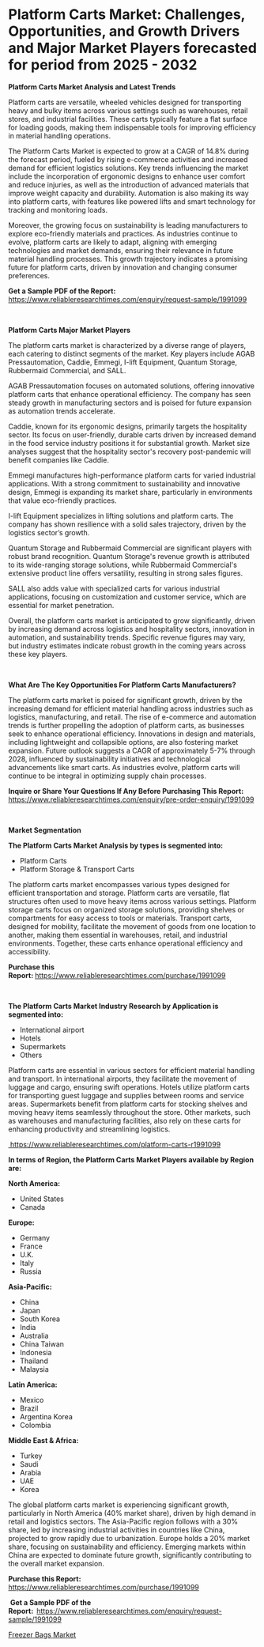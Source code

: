 <p><h1>Platform Carts Market: Challenges, Opportunities, and Growth Drivers and Major Market Players forecasted for period from 2025 - 2032</h1></p><p><strong>Platform Carts Market Analysis and Latest Trends</strong></p>
<p><p>Platform carts are versatile, wheeled vehicles designed for transporting heavy and bulky items across various settings such as warehouses, retail stores, and industrial facilities. These carts typically feature a flat surface for loading goods, making them indispensable tools for improving efficiency in material handling operations. </p><p>The Platform Carts Market is expected to grow at a CAGR of 14.8% during the forecast period, fueled by rising e-commerce activities and increased demand for efficient logistics solutions. Key trends influencing the market include the incorporation of ergonomic designs to enhance user comfort and reduce injuries, as well as the introduction of advanced materials that improve weight capacity and durability. Automation is also making its way into platform carts, with features like powered lifts and smart technology for tracking and monitoring loads. </p><p>Moreover, the growing focus on sustainability is leading manufacturers to explore eco-friendly materials and practices. As industries continue to evolve, platform carts are likely to adapt, aligning with emerging technologies and market demands, ensuring their relevance in future material handling processes. This growth trajectory indicates a promising future for platform carts, driven by innovation and changing consumer preferences.</p></p>
<p><strong>Get a Sample PDF of the Report:&nbsp;</strong> <a href="https://www.reliableresearchtimes.com/enquiry/request-sample/1991099?utm_campaign=2141&utm_medium=2&utm_source=Github&utm_content=ia&utm_term=06022025&utm_id=platform-carts">https://www.reliableresearchtimes.com/enquiry/request-sample/1991099</a></p>
<p>&nbsp;</p>
<p><strong>Platform Carts Major Market Players</strong></p>
<p><p>The platform carts market is characterized by a diverse range of players, each catering to distinct segments of the market. Key players include AGAB Pressautomation, Caddie, Emmegi, I-lift Equipment, Quantum Storage, Rubbermaid Commercial, and SALL. </p><p>AGAB Pressautomation focuses on automated solutions, offering innovative platform carts that enhance operational efficiency. The company has seen steady growth in manufacturing sectors and is poised for future expansion as automation trends accelerate. </p><p>Caddie, known for its ergonomic designs, primarily targets the hospitality sector. Its focus on user-friendly, durable carts driven by increased demand in the food service industry positions it for substantial growth. Market size analyses suggest that the hospitality sector's recovery post-pandemic will benefit companies like Caddie.</p><p>Emmegi manufactures high-performance platform carts for varied industrial applications. With a strong commitment to sustainability and innovative design, Emmegi is expanding its market share, particularly in environments that value eco-friendly practices. </p><p>I-lift Equipment specializes in lifting solutions and platform carts. The company has shown resilience with a solid sales trajectory, driven by the logistics sector’s growth. </p><p>Quantum Storage and Rubbermaid Commercial are significant players with robust brand recognition. Quantum Storage's revenue growth is attributed to its wide-ranging storage solutions, while Rubbermaid Commercial's extensive product line offers versatility, resulting in strong sales figures. </p><p>SALL also adds value with specialized carts for various industrial applications, focusing on customization and customer service, which are essential for market penetration.</p><p>Overall, the platform carts market is anticipated to grow significantly, driven by increasing demand across logistics and hospitality sectors, innovation in automation, and sustainability trends. Specific revenue figures may vary, but industry estimates indicate robust growth in the coming years across these key players.</p></p>
<p>&nbsp;</p>
<p><strong>What Are The Key Opportunities For Platform Carts Manufacturers?</strong></p>
<p><p>The platform carts market is poised for significant growth, driven by the increasing demand for efficient material handling across industries such as logistics, manufacturing, and retail. The rise of e-commerce and automation trends is further propelling the adoption of platform carts, as businesses seek to enhance operational efficiency. Innovations in design and materials, including lightweight and collapsible options, are also fostering market expansion. Future outlook suggests a CAGR of approximately 5-7% through 2028, influenced by sustainability initiatives and technological advancements like smart carts. As industries evolve, platform carts will continue to be integral in optimizing supply chain processes.</p></p>
<p><strong>Inquire or Share Your Questions If Any Before Purchasing This Report:</strong> <a href="https://www.reliableresearchtimes.com/enquiry/pre-order-enquiry/1991099?utm_campaign=2141&utm_medium=2&utm_source=Github&utm_content=ia&utm_term=06022025&utm_id=platform-carts">https://www.reliableresearchtimes.com/enquiry/pre-order-enquiry/1991099</a></p>
<p>&nbsp;</p>
<p><strong>Market Segmentation</strong></p>
<p><strong>The Platform Carts Market Analysis by types is segmented into:</strong></p>
<p><ul><li>Platform Carts</li><li>Platform Storage & Transport Carts</li></ul></p>
<p><p>The platform carts market encompasses various types designed for efficient transportation and storage. Platform carts are versatile, flat structures often used to move heavy items across various settings. Platform storage carts focus on organized storage solutions, providing shelves or compartments for easy access to tools or materials. Transport carts, designed for mobility, facilitate the movement of goods from one location to another, making them essential in warehouses, retail, and industrial environments. Together, these carts enhance operational efficiency and accessibility.</p></p>
<p><strong>Purchase this Report:&nbsp;</strong><a href="https://www.reliableresearchtimes.com/purchase/1991099?utm_campaign=2141&utm_medium=2&utm_source=Github&utm_content=ia&utm_term=06022025&utm_id=platform-carts">https://www.reliableresearchtimes.com/purchase/1991099</a></p>
<p>&nbsp;</p>
<p><strong>The Platform Carts Market Industry Research by Application is segmented into:</strong></p>
<p><ul><li>International airport</li><li>Hotels</li><li>Supermarkets</li><li>Others</li></ul></p>
<p><p>Platform carts are essential in various sectors for efficient material handling and transport. In international airports, they facilitate the movement of luggage and cargo, ensuring swift operations. Hotels utilize platform carts for transporting guest luggage and supplies between rooms and service areas. Supermarkets benefit from platform carts for stocking shelves and moving heavy items seamlessly throughout the store. Other markets, such as warehouses and manufacturing facilities, also rely on these carts for enhancing productivity and streamlining logistics.</p></p>
<p><a href="https://www.reliableresearchtimes.com/platform-carts-r1991099?utm_campaign=2141&utm_medium=2&utm_source=Github&utm_content=ia&utm_term=06022025&utm_id=platform-carts">&nbsp;https://www.reliableresearchtimes.com/platform-carts-r1991099</a></p>
<p><strong>In terms of Region, the Platform Carts Market Players available by Region are:</strong></p>
<p>
    <p> <strong> North America: </strong>
        <ul>
            <li>United States</li>
            <li>Canada</li>
        </ul>
        </p> 
    <p> <strong> Europe: </strong>
        <ul>
            <li>Germany</li>
            <li>France</li>
            <li>U.K.</li>
            <li>Italy</li>
            <li>Russia</li>
        </ul>
        </p> 
    <p> <strong> Asia-Pacific: </strong>
        <ul>
            <li>China</li>
            <li>Japan</li>
            <li>South Korea</li>
            <li>India</li>
            <li>Australia</li>
            <li>China Taiwan</li>
            <li>Indonesia</li>
            <li>Thailand</li>
            <li>Malaysia</li>
        </ul>
        </p> 
    <p> <strong> Latin America: </strong>
        <ul>
            <li>Mexico</li>
            <li>Brazil</li>
            <li>Argentina Korea</li>
            <li>Colombia</li>
        </ul>
        </p> 
    <p> <strong> Middle East & Africa: </strong>
        <ul>
            <li>Turkey</li>
            <li>Saudi</li>
            <li>Arabia</li>
            <li>UAE</li>
            <li>Korea</li>
        </ul>
    </p>
    </p>
<p><p>The global platform carts market is experiencing significant growth, particularly in North America (40% market share), driven by high demand in retail and logistics sectors. The Asia-Pacific region follows with a 30% share, led by increasing industrial activities in countries like China, projected to grow rapidly due to urbanization. Europe holds a 20% market share, focusing on sustainability and efficiency. Emerging markets within China are expected to dominate future growth, significantly contributing to the overall market expansion.</p></p>
<p><strong>Purchase this Report: </strong><a href="https://www.reliableresearchtimes.com/purchase/1991099?utm_campaign=2141&utm_medium=2&utm_source=Github&utm_content=ia&utm_term=06022025&utm_id=platform-carts">https://www.reliableresearchtimes.com/purchase/1991099</a></p>
<p>&nbsp;<strong>Get a Sample PDF of the Report:&nbsp;&nbsp;</strong><a href="https://www.reliableresearchtimes.com/enquiry/request-sample/1991099?utm_campaign=2141&utm_medium=2&utm_source=Github&utm_content=ia&utm_term=06022025&utm_id=platform-carts">https://www.reliableresearchtimes.com/enquiry/request-sample/1991099</a></p>
<p><strong></strong></p>
<p><p><a href="https://github.com/sca704osol/Market-Research-Report-List-1/blob/main/freezer-bags-market.md?utm_campaign=2141&utm_medium=2&utm_source=Github&utm_content=ia&utm_term=06022025&utm_id=platform-carts">Freezer Bags Market</a></p></p>